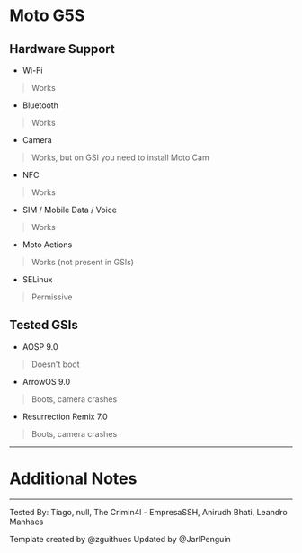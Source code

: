 # Moto G5S

## Hardware Support
* Wi-Fi
> Works
* Bluetooth
> Works
* Camera
> Works, but on GSI you need to install Moto Cam
* NFC
> Works
* SIM / Mobile Data / Voice
> Works
* Moto Actions
> Works (not present in GSIs)
* SELinux
> Permissive

## Tested GSIs
* AOSP 9.0
> Doesn't boot
* ArrowOS 9.0
> Boots, camera crashes 
* Resurrection Remix 7.0
> Boots, camera crashes

---

# Additional Notes

---

Tested By: Tiago, null, The Crimin4l - EmpresaSSH, Anirudh Bhati, Leandro Manhaes

Template created by @zguithues Updated by @JarlPenguin